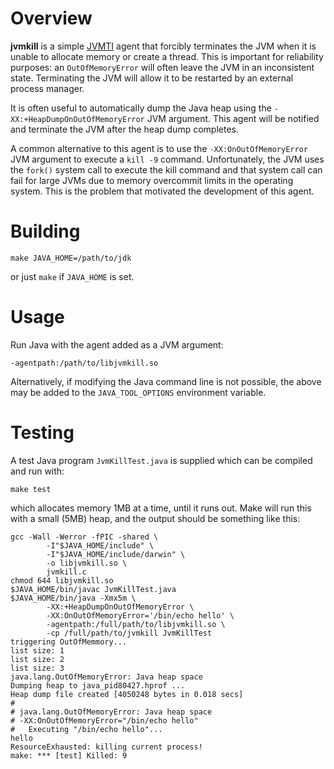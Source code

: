 # Overview

**jvmkill** is a simple [JVMTI][] agent that forcibly terminates the JVM
when it is unable to allocate memory or create a thread. This is important
for reliability purposes: an `OutOfMemoryError` will often leave the JVM
in an inconsistent state. Terminating the JVM will allow it to be restarted
by an external process manager.

[JVMTI]: http://docs.oracle.com/javase/8/docs/technotes/guides/jvmti/

It is often useful to automatically dump the Java heap using the
`-XX:+HeapDumpOnOutOfMemoryError` JVM argument. This agent will be
notified and terminate the JVM after the heap dump completes.

A common alternative to this agent is to use the
`-XX:OnOutOfMemoryError` JVM argument to execute a `kill -9` command.
Unfortunately, the JVM uses the `fork()` system call to execute the kill
command and that system call can fail for large JVMs due to memory
overcommit limits in the operating system.  This is the problem that
motivated the development of this agent.

# Building

```shell
make JAVA_HOME=/path/to/jdk
```
or just `make` if `JAVA_HOME` is set.

# Usage

Run Java with the agent added as a JVM argument:

```shell
-agentpath:/path/to/libjvmkill.so
```

Alternatively, if modifying the Java command line is not possible, the
above may be added to the `JAVA_TOOL_OPTIONS` environment variable.

# Testing

A test Java program `JvmKillTest.java` is supplied which can be compiled and run with:
```shell
make test
```
which allocates memory 1MB at a time, until it runs out. Make will run this with a small (5MB) heap, and the output should be something like this:

```
gcc -Wall -Werror -fPIC -shared \
        -I"$JAVA_HOME/include" \
        -I"$JAVA_HOME/include/darwin" \
        -o libjvmkill.so \
        jvmkill.c
chmod 644 libjvmkill.so
$JAVA_HOME/bin/javac JvmKillTest.java
$JAVA_HOME/bin/java -Xmx5m \
        -XX:+HeapDumpOnOutOfMemoryError \
        -XX:OnOutOfMemoryError='/bin/echo hello' \
        -agentpath:/full/path/to/libjvmkill.so \
        -cp /full/path/to/jvmkill JvmKillTest
triggering OutOfMemmory...
list size: 1
list size: 2
list size: 3
java.lang.OutOfMemoryError: Java heap space
Dumping heap to java_pid80427.hprof ...
Heap dump file created [4050248 bytes in 0.018 secs]
#
# java.lang.OutOfMemoryError: Java heap space
# -XX:OnOutOfMemoryError="/bin/echo hello"
#   Executing "/bin/echo hello"...
hello
ResourceExhausted: killing current process!
make: *** [test] Killed: 9
```